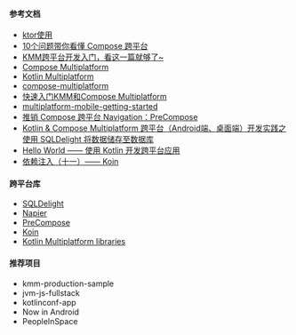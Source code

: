 #### 参考文档

+ [ktor使用](https://ktor.io/docs/creating-http-apis.html)
+ [10个问题带你看懂 Compose 跨平台](https://juejin.cn/post/7039698227397918756)
+ [KMM跨平台开发入门，看这一篇就够了~](https://juejin.cn/post/7157182977976303652)
+ [Compose Multiplatform](https://www.jetbrains.com/lp/compose-multiplatform/)
+ [Kotlin Multiplatform](https://kotlinlang.org/docs/multiplatform.html)
+ [compose-multiplatform](https://github.com/JetBrains/compose-multiplatform/)
+ [快速入门KMM和Compose Multiplatform](https://zhuanlan.zhihu.com/p/602992799)
+ [multiplatform-mobile-getting-started](https://kotlinlang.org/docs/multiplatform-mobile-getting-started.html#0)
+ [推销 Compose 跨平台 Navigation：PreCompose](https://juejin.cn/post/7122056172084920334)
+ [Kotlin & Compose Multiplatform 跨平台（Android端、桌面端）开发实践之使用 SQLDelight 将数据储存至数据库](https://juejin.cn/post/7217135786200825916#heading-8)
+ [Hello World —— 使用 Kotlin 开发跨平台应用](https://zhuanlan.zhihu.com/p/265524788)
+ [依赖注入（十一）—— Koin](https://juejin.cn/post/7158436630783590407#heading-8)

#### 跨平台库

+ [SQLDelight](https://cashapp.github.io/sqldelight/2.0.0-alpha05/)
+ [Napier](https://github.com/AAkira/Napier/)
+ [PreCompose](https://github.com/Tlaster/PreCompose)
+ [Koin](https://github.com/InsertKoinIO/koin)
+ [Kotlin Multiplatform libraries](http://libs.kmp.icerock.dev/)

#### 推荐项目
+ kmm-production-sample
+ jvm-js-fullstack
+ kotlinconf-app
+ Now in Android
+ PeopleInSpace